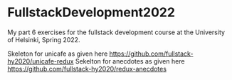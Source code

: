 # FullstackDevelopment2022
My part 6 exercises for the fullstack development course at the University of Helsinki, Spring 2022. 

Skeleton for unicafe as given here https://github.com/fullstack-hy2020/unicafe-redux
Sekelton for anecdotes as given here https://github.com/fullstack-hy2020/redux-anecdotes
